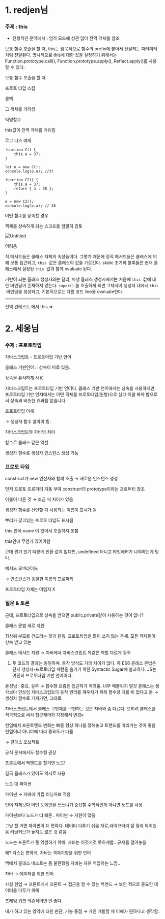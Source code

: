 # 1. ****redjen****님

### 주제 : this

- 전형적인 문맥에서 : 엄격 모드에 상관 없이 전역 객체를 참조

보통 함수 호출을 할 때, this는 암묵적으로 함수의 prefix에 붙어서 전달되는 파라미터처럼 전달된다. 명시적으로 this에 대한 값을 설정하기 위해서는 Function.prototype.call(), Function.prototype.apply(), Reflect.apply()를 사용할 수 있다.

보통 함수 호출을 할 때

프로토 타입 스킵

콜백

그 객체를 가리킴

익명함수 

this값이 전역 객체를 가리킴

로그 디스 예제

```
function C() {
    this.a = 37;
}

let o = new C();
console.log(o.a); //37

function C2() {
    this.a = 37;
    return { a : 38 };
}

o = new C2();
console.log(o.a); // 38
```

어떤 함수를 상속할 경우 

객체를 상속하게 되는 스코프를 엄밀히 검토

![Untitled](https://s3-us-west-2.amazonaws.com/secure.notion-static.com/b2ba7770-27e6-4ba4-b69a-54b76a3b3c44/Untitled.png)

어려움

적 메서드들은 클래스 자체의 속성들이다. 그렇기 때문에 정적 메서드들은 클래스에 의해 보통 접근되고, `this`
 값은 클래스의 값을 가르킨다. static 초기화 블록들은 현재 클래스에서 설정된 `this`
 값과 함께 evaluate 된다.

기반이 되는 클래스 생성자와는 달리, 파생 클래스 생성자에서는 처음에 `this`
 값에 대한 바인딩이 존재하지 않는다. `super()`
를 호출하게 되면 그제서야 생성자 내에서 `this`
 바인딩을 생성되고, 기본적으로는 다름 코드 line을 evaluate한다.

---

전역 컨테스트 에서 this ⇒

# 2. 세웅님
### 주제 : 프로토타입

자바스크립트 - 프로토아입 기반 언어

클래스 기반언어 :: 상속이 따로 있음.

상속을 유사하게 사용

자바스크립트는 프로토타입 기반 언어다. 클래스 기반 언어에서는 상속을 사용하지만, 프로토타입 기반 언저에서는 어떤 객체를 프로토타입(원형)으로 삼고 이클 복제 함으로써 상속과 비슷한 효과를 얻습니다

프로토타입 이해

→ 생성자 함수 알아야 함.

자바스크립트와 자바의 차이

함수로 클래스 같은 역할

생성자 함수로 생성자 인스턴스 생성 가능

### 프로토 타입

construct가 new 연산자와 함께 호출 → 새로운 인스턴스 생성

먼저 프로토 프로퍼티 자동 부여
construct의 prototype이라는 프로퍼티 참조

이름이 다른 것 → 조금 씩 차이가 있음

생성자 함수를 선언할 때 사용되는 이름이 표시가 됨

뿌리가 갖고있는 프로토 타입도 표시됨

this 안에 name 이 없어서 호출하지 못함

this안에 무언가 있어야함

근데 뭔가 있기 떄문에 반환 값이 없다면, undefined 아니고 타입에러가 나야하는게 맞다.

메서드 오버라이드

→ 인스턴스가 동일한 이름의 프로퍼티


프로토타입 자체는 어렵지 X

### 질문 & 토론
근데, 프로토타입으로 상속을 받으면 public,private같이 사용하는 것이 없나?

클래스 문법 새로 지원

최상위 부모를 건드리는 것과 같음. 프로토타입을 많이 쓰지 않는 추세. 모든 객체들이 상속 받고 있는 

클래스 메서드 지원 → 자바에서 자바스크립트 똑같은 역할 다르게 동작

1. 두 코드의 결과는 동일하며, 동작 방식도 거의 차이가 없다. 즉 ES6 클래스 문법은 단지 생성자-프로토타입 패턴을 숨기기 위한 Syntactic Sugar에 불과하다. JS는 여전히 프로토타입 기반 언어이다.

윤성님 : 중요, 실무 → 함수형 요즘은 접근하기 어려움.
너무 매몰되지 말것
클래스는 생각보다 안쓰임
자바스크립트의 동작 원리를 깨우치기 위해 
함수랑 다를 바 없다고 봄
→ 생성자 함수로 가져가면, 그대로. 

자바스크립트에서 클래스 구현체를 구현하는 것은 자바와 좀 다르다.
오히려 클래스를 적극적으로 써서 접근제어자 지정해서 변경x

현업에서 프론트엔드 변화는 빠름
형상 하나를 정해놓고 트랜드를 따라가는 것이 좋음
현업이냐 아니야에 따라 중요도가 다름

→ 클래스 오브젝트

공식 문서에서도 함수형 권장

프론트에서 백엔드를 할거면 노드!

결국 클래스가 있어도 억지로 사용

노드 대 파이썬 

파이썬 → 자바에 가깝
러닝커브 적음 

언어 자체보다 어떤 도메인을 쓰느냐가 중요함
수학적인게 아니면 노드를 사용

파이썬보다 노드가 더 빠른..
파이썬 → 지원이 많음

그냥 할 거면 파이썬이 더 편하다. 데이터 다루기 쉬움
자료,라이브러리 잘 정리 되어있음
러닝커브가 높지도 않은 것 같음

노드는 프론트가 풀 역할하기 위해.
자바는 이것저것 못하게함.. 규제를 걸어놓음

왜? 자스는 편하게, 자바는 객체지향을 위한 언어

백에서 클래스 네스트는 좀 불편했음
자바는 자유 억압하는 느낌..

자바 → 데이터를 위한 언어

사실 현업 → 프론트에서 
프론트 → 접근을 할 수 있는 
백엔드 → 보안 적으로 중요한 데이터를 다루기 위해

프레임 워크 의존적이면 안 좋다.

내가 하고 있는 영역에 대한 판단, 기능 중점 
→ 개인 개발할 때 이해가 편하다고 생각함.
